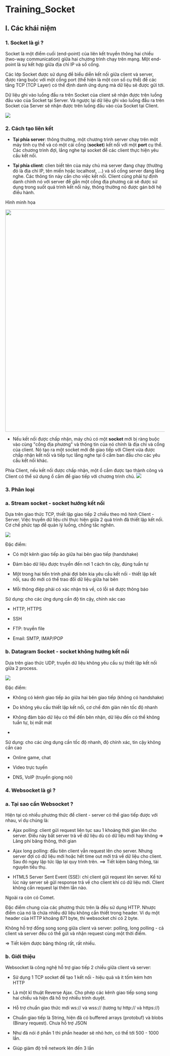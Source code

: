 # Training_Socket

## I. Các khái niệm

### 1. Socket là gì ?

Socket là một điểm cuối (end-point) của liên kết truyền thông hai chiều (two-way communication) giữa hai chương trình chạy trên mạng. Một end-point là sự kết hợp giữa địa chỉ IP và số cổng.

Các lớp Socket được sử dụng để biểu diễn kết nối giữa client và server, được ràng buộc với một cổng port (thể hiện là một con số cụ thể) để các tầng TCP (TCP Layer) có thể định danh ứng dụng mà dữ liệu sẽ được gửi tới. 

Dữ liệu ghi vào luồng đầu ra trên Socket của client sẽ nhận được trên luồng đầu vào của Socket tại Server. Và ngược lại dữ liệu ghi vào luồng đầu ra trên Socket của Server sẽ nhận được trên luồng đầu vào của Socket tại Client.

<img src="https://o7planning.org/vi/10393/cache/images/i/766871.png"/>

### 2. Cách tạo liên kết

- **Tại phía server**: thông thường, một chương trình server chạy trên một máy tính cụ thể và có một cái cổng (**socket**) kết nối với một **port** cụ thể. Các chương trình đợi, lắng nghe tại socket để các client thực hiện yêu cầu kết nối. 

- **Tại phía client**: clien biết tên của máy chủ mà server đang chạy (thường đó là địa chỉ IP, tên miền hoặc localhost, ...) và số cổng server đang lắng nghe. Các thông tin này cần cho việc kết nối. Client cũng phải tự định danh chính nó với server để gắn một cổng địa phương cái sẽ được sử dụng trong suốt quá trình kết nối này, thông thường nó được gán bởi hệ điều hành. 

Hình minh họa

<img src="https://o7planning.org/vi/10393/cache/images/i/766768.png" width="700"/>

- Nếu kết nối được chấp nhận, máy chủ có một **socket** mới bị ràng buộc vào cùng "cổng địa phương" và thông tin của nó chính là địa chỉ và cổng của client. Nó tạo ra một socket mới đẻ giao tiếp với Client vừa được chấp nhận kết nối và tiếp tục lắng nghe tại ổ cắm ban đầu cho các yêu cầu kết nối khác.

Phía Client, nếu kết nối được chấp nhận, một ổ cắm được tạo thành công và Client có thể sử dụng ổ cắm để giao tiếp với chương trình chủ.
<img src="https://o7planning.org/vi/10393/cache/images/i/766756.png"/>

### 3. Phân loại

### a. Stream socket - socket hướng kết nối

Dựa trên giao thức TCP, thiết lập giao tiếp 2 chiều theo mô hình Client - Server. Việc truyền dữ liệu chỉ thực hiện giữa 2 quá trình đã thiết lập kết nối. Cơ chế phức tạp để quản lý luồng, chống tắc nghẽn.

<img src="https://topdev.vn/blog/wp-content/uploads/2019/06/tcp.jpg" />

Đặc điểm:

- Có một kênh giao tiếp ảo giữa hai bên giao tiếp (handshake)

- Đảm bảo dữ liệu được truyền đến nơi 1 cách tin cậy, đúng tuần tự

- Một trong hai tiến trình phải đợi bên kia yêu cầu kết nối - thiết lập kết nối, sau đó mới có thể trao đổi dữ liệu giữa hai bên

- Mỗi thông điệp phải có xác nhận trả về, có lỗi sẽ được thông báo

Sử dụng: cho các ứng dụng cần độ tin cậy, chính xác cao

- HTTP, HTTPS

- SSH

- FTP: truyền file

- Email: SMTP, IMAP/POP


### b. Datagram Socket - socket không hướng kết nối

Dựa trên giao thức UDP, truyền dữ liệu không yêu cầu sự thiết lập kết nối giữa 2 process. 

<img src="https://topdev.vn/blog/wp-content/uploads/2019/06/udp.jpg"/>

Đặc điểm:

- Không có kênh giao tiếp ảo giữa hai bên giao tiếp (không có handshake)

- Do không yêu cầu thiết lập kết nối, cơ chế đơn giản nên tốc độ nhanh

- Không đảm bảo dữ liệu có thế đến bên nhận, dữ liệu đến có thể không tuần tự, bị mất mát

- 

Sử dụng: cho các ứng dụng cần tốc độ nhanh, độ chính xác, tin cậy không cần cao

- Online game, chat

- Video trực tuyến

- DNS, VoIP (truyển giọng nói)

### 4. Websocket là gì ?

### a. Tại sao cần Websocket ?

Hiện tại có nhiều phương thức để client - server có thể giao tiếp được với nhau, ví dụ chúng là:

- Ajax polling: client gửi request liên tục sau 1 khoảng thời gian lên cho server. Điều này bắt server trả về dữ liệu dù có dữ liệu mới hay không => Lãng phí băng thông, thời gian

- Ajax long polling: đầu tiên client vẫn request lên cho server. Nhưng server đợi có dữ liệu mới hoặc hết time out mới trả về dữ liệu cho client. Sau đó ngay lập tức lặp lại quy trình trên. ==> Tiết kiệm băng thông, tài nguyên tiêu thụ.

- HTML5 Server Sent Event (SSE): chỉ client gửi request lên server. Kể từ lúc này  server sẽ gửi response trả về cho client khi có dữ liệu mới. Client không cần request lại thêm lần nào. 

Ngoài ra còn có Comet.

Đặc điểm chung của các phương thức trên là đều sử dụng HTTP. Nhược điểm của nó là chứa nhiều dữ liệu không cần thiết trong header. Ví dụ một header của HTTP khoảng 871 byte, thì websocket chỉ có 2 byte.

Không hỗ trợ đồng song song giữa client và server: polling, long polling - cả client và server đều có thể gửi và nhận request cùng một thời điểm.

=> Tiết kiệm được băng thông rất, rất nhiều.

### b. Giới thiệu

Websocket là công nghệ hỗ trợ giao tiếp 2 chiều giữa client và server:

- Sử dụng 1 TCP socket để tạo 1 kết nối - hiệu quả và ít tốm kém hơn HTTP

- Là một kĩ thuật Reverse Ajax. Cho phép các kênh giao tiếp song song hai chiều và hiện đã hỗ trợ nhiều trình duyệt. 

- Hỗ trợ chuẩn giao thức mới ws:// và wss:// (tương tự http:// và https://)

- Chuẩn giao tiếp là String, hiện đã có buffered arrays (protobuf) và blobs (Binary request). Chưa hỗ trợ JSON

- Như đã nói ở phần 1 thì phần header sẽ nhỏ hơn, có thể tới 500 - 1000 lần.

- Giúp giảm độ trễ network lên đến 3 lần






